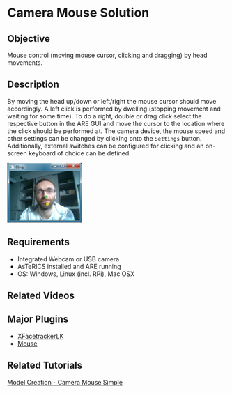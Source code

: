 # Camera Mouse Solution

## Objective

Mouse control (moving mouse cursor, clicking and dragging) by head movements.

## Description

By moving the head up/down or left/right the mouse cursor should move accordingly. A left click is performed by dwelling (stopping movement and waiting for some time). To do a right, double or drag click select the respective button in the ARE GUI and move the cursor to the location where the click should be performed at. The camera device, the mouse speed and other settings can be changed by clicking onto the ```Settings``` button. Additionally, external switches can be configured for clicking and an on-screen keyboard of choice can be defined.

![Face with tracking marks.](./img/camera-mouse-tracked-face.png)

## Requirements

* Integrated Webcam or USB camera
* AsTeRICS installed and ARE running
* OS: Windows, Linux (incl. RPi), Mac OSX

## Related Videos

<b-embed type="iframe" aspect="16by9" src="https://www.youtube-nocookie.com/embed/P9qJAWegkFM?start=2227" allowfullscreen/>

## Major Plugins

* [XFacetrackerLK](/plugins/sensors/XFacetrackerLK)
* [Mouse](/plugins/actuators/Mouse)

## Related Tutorials

[Model Creation - Camera Mouse Simple](/customize/Model-Creation)